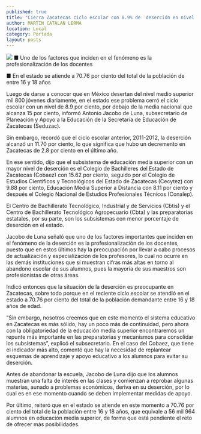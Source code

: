 ```yaml
---
published: true
title: "Cierra Zacatecas ciclo escolar con 8.9% de  deserción en nivel bachillerato: Seduzac"
author: MARTIN CATALAN LERMA
location: Local
category: Portada
layout: posts
---
```


![](http://i.imgur.com/ryBZCvbm.jpg)
■ Uno de los factores que inciden en el fenómeno es la profesionalización de los docentes

■ En el estado se atiende a 70.76 por ciento del total de la población de entre 16 y 18 años

Luego de darse a conocer que en México desertan del nivel medio superior mil 800 jóvenes diariamente, en el estado ese problema cerró el ciclo escolar con un nivel de 8.9 por ciento, por debajo de la media nacional que alcanza 15 por ciento, informó Antonio Jacobo de Luna, subsecretario de Planeación y Apoyo a la Educación de la Secretaría de Educación de Zacatecas (Seduzac).

Sin embargo, recordó que el ciclo escolar anterior, 2011-2012, la deserción alcanzó un 11.70 por ciento, lo que significa que hubo un decremento en Zacatecas de 2.8 por ciento en el último año.

En ese sentido, dijo que el subsistema de educación media superior con un mayor nivel de deserción es el Colegio de Bachilleres del Estado de Zacatecas (Cobaez) con 15.62 por ciento, seguido por el Colegio de Estudios Científicos y Tecnológicos del Estado de Zacatecas (Cecytez) con 9.88 por ciento, Educación Media Superior a Distancia con 8.11 por ciento y después el Colegio Nacional de Estudios Profesionales Técnicos (Conalep).

El Centro de Bachillerato Tecnológico, Industrial y de Servicios (Cbtis) y el Centro de Bachillerato Tecnológico Agropecuario (Cbta) y las preparatorias estatales, por su parte, son los subsistemas con menor porcentaje de deserción en el estado.

Jacobo de Luna señaló que uno de los factores importantes que inciden en el fenómeno de la deserción es la profesionalización de los docentes, puesto que en estos últimos hay la preocupación por llevar a cabo procesos de actualización y especialización de los profesores, lo cual no ocurre en las demás instituciones que sí muestran cifras más altas en torno al abandono escolar de sus alumnos, pues la mayoría de sus maestros son profesionistas de otras áreas.

Indicó entonces que la situación de la deserción es preocupante en Zacatecas, sobre todo porque en el reciente ciclo escolar se atendió en el estado a 70.76 por ciento del total de la población demandante entre 16 y 18 años de edad.

“Sin embargo, nosotros creemos que en este momento el sistema educativo en Zacatecas es más sólido, hay un poco más de continuidad, pero ahora con la obligatoriedad de la educación media superior encontraremos un repunte más importante en las preparatorias y mecanismos para consolidar los subsistemas”, explicó el subsecretario.
En el caso del Cobaez, que tiene el indicador más alto, comentó que hay la necesidad de replantear esquemas de aprendizaje y apoyo educativo a los alumnos para evitar su deserción.

Antes de abandonar la escuela, Jacobo de Luna dijo que los alumnos muestran una falta de interés en las clases y comienzan a reprobar algunas materias, aunado a problemas económicos, deriva en su deserción, por lo cual es en ese momento cuando se deben implementar medidas de apoyo.

Por último, reiteró que en el estado se atiende en este momento a 70.76 por ciento del total de la población entre 16 y 18 años, que equivale a 56 mil 964 alumnos en educación media superior, de forma que está pendiente el reto de ofrecer más posibilidades.
